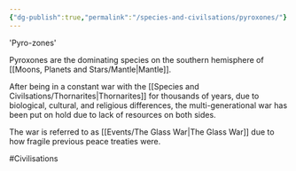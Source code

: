 ```yaml
---
{"dg-publish":true,"permalink":"/species-and-civilsations/pyroxones/"}
---
```


'Pyro-zones'

Pyroxones are the dominating species on the southern hemisphere of [[Moons, Planets and Stars/Mantle\|Mantle]]. 

After being in a constant war with the [[Species and Civilsations/Thornarites\|Thornarites]] for thousands of years, due to biological, cultural, and religious differences, the multi-generational war has been put on hold due to lack of resources on both sides. 

The war is referred to as [[Events/The Glass War\|The Glass War]] due to how fragile previous peace treaties were.

#Civilisations 